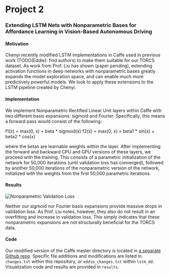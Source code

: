 # Project 2
### Extending LSTM Nets with Nonparametric Bases for Affordance Learning in Vision-Based Autonomous Driving

#### Motivation
Chenyi recently modified LSTM implementations in Caffe used in previous work (TODO(Eddie): find authors) to make them suitable for our TORCS dataset.  As work from Prof. Liu has shown (paper pending), extending activation functions in deep networks with nonparametric bases greatly expands the model exploration space, and can enable much more predictively powerful models.  We look to apply these extensions to the LSTM pipeline created by Chenyi.

#### Implementation
We implement Nonparametric Rectified Linear Unit layers within Caffe with two different basis expansions: sigmoid and Fourier.  Specifically, this means a forward pass would consist of the following:

f1(x) = max(0, x) + beta * sigmoid(x)
f2(x) = max(0, x) + beta1 * sin(x) + beta2 * cos(x)

where the betas are learnable weights within the layer.  After implementing the forward and backward CPU and GPU versions of these layers, we proceed with the training.  This consists of a parametric initialization of the network for 50,000 iterations (until validation loss has converged), followed by another 50,000 iterations of the nonparametric version of the network, initialized with the weights from the first 50,000 parametric iterations.

#### Results
![Nonparametric Validation Loss][results]

Neither our sigmoid nor Fourier basis expansions provide massive drops in validation loss.  As Prof. Liu notes, however, they also do not result in an overfitting and increase in validation loss.  This simply indicates that these nonparametric expansions are not structurally beneficial for the TORCS data.

[results]: https://github.com/edz504/project2/results/np_together_50_init50.png "Nonparametric Validation Loss"


#### Code
Our modified version of the Caffe master directory is located in [a separate Github repo](https://github.com/edz504/lstm_dd/).  Specific file additions and modifications are listed in `changes.txt` within this repository, or `eddie_changes.txt` within `lstm_dd`.  Visualization code and results are provided in `results`.